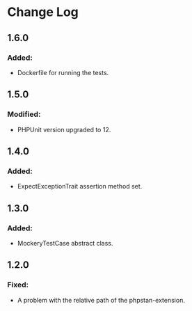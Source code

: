 Change Log
==========

1.6.0
-----

### Added:
* Dockerfile for running the tests.

1.5.0
-----

### Modified:
* PHPUnit version upgraded to 12.

1.4.0
-----

### Added:
* ExpectExceptionTrait assertion method set.

1.3.0
-----

### Added:
* MockeryTestCase abstract class.

1.2.0
-----

### Fixed:
* A problem with the relative path of the phpstan-extension.

